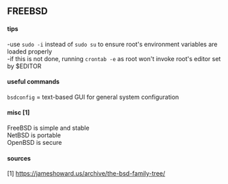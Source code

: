 
## FREEBSD

#### tips

-use `sudo -i` instead of `sudo su` to ensure root's environment variables are loaded properly  
  -if this is not done, running `crontab -e` as root won't invoke root's editor set by $EDITOR

#### useful commands

`bsdconfig` = text-based GUI for general system configuration

#### misc [1]

FreeBSD is simple and stable  
NetBSD is portable  
OpenBSD is secure

#### sources

[1] https://jameshoward.us/archive/the-bsd-family-tree/
